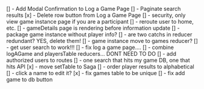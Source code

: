 [] - Add Modal Confirmation to Log a Game Page 
[] - Paginate search results
[x] - Delete row button from Log a Game Page
[] - security, only view game instance page if you are a participant
[] - reroute user to home, etc.
[] - gameDetails page is rendering before information update
[] - package game instance without player info?
[] - are two catchs in reducer redundant?  YES, delete them!
[] - game instance move to games reducer?
[] - get user search to work!!!
[] - fix log a game page....
[] - combine logAGame and playersTable reducers... DONT NEED TO DO
[] - add authorized users to routes
[] - one search that hits my game DB, one that hits API
[x] - move setTable to Saga
[] - order player results to alphabetical
[] - click a name to edit it?
[x] - fix games table to be unique
[] - fix add game to db button